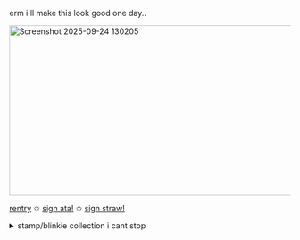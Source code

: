 erm i'll make this look good one day..



<img width="546" height="304" alt="Screenshot 2025-09-24 130205" src="https://github.com/user-attachments/assets/7431d405-adef-45a2-8838-9dbc7c26c538" />

[rentry](https://rentry.co/martyroftheabyss) ✩ [sign ata!](https://qupid.atabook.org/) ✩ [sign straw!](https://allmyletters.straw.page)

<details>
  <summary>stamp/blinkie collection i cant stop</summary>
  
![tumblr_d4e78019806448bd80681d0791cc4f50_1420e911_100](https://github.com/user-attachments/assets/b165ce05-044c-469d-9f3e-5e3b97f1ddb5)
![ezgif com-resize (4) (1)](https://github.com/user-attachments/assets/c96dafee-6bf8-4b73-a437-dee6c22a6c80)
<img width="101" height="57" alt="Tumblr-l-279941495797636" src="https://github.com/user-attachments/assets/6739f80d-953f-4de5-98e8-374b69d6e269" />
![dark-8](https://github.com/user-attachments/assets/69494431-e416-4280-b5c2-bae0e76822a7)
![68cc9349b58eb1cbcb01d0c7bbd0f70cebd34b91-gifv](https://github.com/user-attachments/assets/cdc6048f-e15a-45aa-aa9a-61550b89b6db)
![shenhe-genshin-impact](https://github.com/user-attachments/assets/856e9bf5-da18-41be-80fe-507812157d5e)
<img width="99" height="56" alt="dexmw8x-4a27355b-9663-43d4-add9-1fd62094239c" src="https://github.com/user-attachments/assets/15483202-e8bd-4b22-9138-7236c71a42a3" />
<img width="99" height="55" alt="8ea1b8dc-f2ac-4a1f-8295-be37d1f10d09" src="https://github.com/user-attachments/assets/fee1c85c-6c6e-4e97-b838-17c7a93aa2e0" />
![Tumblr-l-488112908062027](https://github.com/user-attachments/assets/84e6143d-4ff6-4aeb-b01c-62771c90ae8b)
<img width="99" height="56" alt="Tumblr-l-293838275851918" src="https://github.com/user-attachments/assets/e1338357-182c-4c24-b8e9-002acebc6809" />
<img width="99" height="56" alt="188" src="https://github.com/user-attachments/assets/28708461-76e5-4b9c-be00-c9c94dc0688c" />
<img width="99" height="56" alt="a25" src="https://github.com/user-attachments/assets/2915d578-89f0-4e66-9b1a-de1867863f5a" />
<img width="99" height="56" alt="Tumblr-l-411652254247704" src="https://github.com/user-attachments/assets/c99a2834-d97f-4f1a-a541-6262144674b8" />
![ddhp8i7-a98d111a-300d-489b-aef1-78a18c5528b5](https://github.com/user-attachments/assets/bfad5b5f-b071-4345-b0f9-03ce730fe160)
![d8b08da-5ceeab64-9be1-42c6-b3d5-2ead5c61e1fd](https://github.com/user-attachments/assets/a84e4454-3bd2-41f0-a2fd-3ea6b48608e5)
<img width="99" height="55" alt="oghtmk" src="https://github.com/user-attachments/assets/157f6d71-fb85-46ef-b8cd-25bfa3bc1f93" />
![2684b4b86ba5355d104587b0030f0d100f353142](https://github.com/user-attachments/assets/6052cb1f-bec4-4aa7-9d8f-bd17a5414eb2)
<img width="99" height="56" alt="9283b229843eb63d50b62771b8fc61a1081ac155-pnj" src="https://github.com/user-attachments/assets/3b02ea94-b643-491f-9906-0b3e53806736" />
![df4yo1u-d6d3ec33-ae78-4020-9dcf-c81ed868115c](https://github.com/user-attachments/assets/0f66d322-9bde-449e-83f7-c7a69345f900)
<img width="99" height="56" alt="tumblr-754b841290e51d40583bd52a66003731-fbd20499-100" src="https://github.com/user-attachments/assets/4507ca22-1b2d-43ff-9973-a11e75fb1e34" />
<img width="99" height="56" alt="daw9k2g-0c2a700f-4a59-45ad-ae42-d1940ab30177" src="https://github.com/user-attachments/assets/3ec73125-124a-4bef-9ec3-0686529bb46e" />
![tumblr_e5db0906dd397ac2d7f1c7c9cfed0c6f_8cb18578_100](https://github.com/user-attachments/assets/ca07e9d1-daf6-45b7-b016-25311f3e1459)
<img width="99" height="56" alt="sote9o" src="https://github.com/user-attachments/assets/d24eb8c0-fe7f-47df-abb7-05bf6b4ba344" />
![ze35ft](https://github.com/user-attachments/assets/c64dbc7a-01d1-4501-a655-5ff2e7a5151e)
![tumblr-0dd40a91a745b9f32bf5deac7dceb756-8f0e0688-100](https://github.com/user-attachments/assets/379f7c73-a5a1-44e0-b3de-b055570106f3)
![IMG_3810](https://github.com/user-attachments/assets/ccb96a7a-975d-4482-a425-b2cc969cb93b)



![1zgqx0](https://github.com/user-attachments/assets/6d931a9d-a844-4b06-9f61-df43c41d2ccc)
![sxpn4n](https://github.com/user-attachments/assets/5b1ca846-5189-4c32-a132-4628f8ccd322)
![tumblr_d2d23f211f2a39869b20894fd837bbd3_2b050f2e_100](https://github.com/user-attachments/assets/7fb043bd-690e-44ff-8718-91f3b094a233)
![tumblr_6d6e97c2a15091b9a1c8e64c7165bb39_af7756a1_75](https://github.com/user-attachments/assets/e7ebbe47-b042-4867-936a-29f4603b842e) 
 



 
